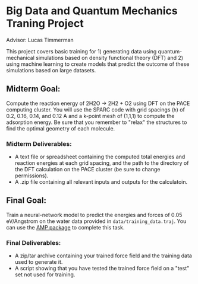 # Big Data and Quantum Mechanics Traning Project
Advisor: Lucas Timmerman

This project covers basic training for 1) generating data using quantum-mechanical simulations based on density functional theory (DFT) and 2) using machine learning to create models that predict the outcome of these simulations based on large datasets.


## Midterm Goal:
Compute the reaction energy of 2H2O -> 2H2 + O2 using DFT on the PACE computing cluster. You will use the SPARC code with grid spacings (`h`) of 0.2, 0.16, 0.14, and 0.12 A and a k-point mesh of (1,1,1) to compute the adsorption energy. Be sure that you remember to "relax" the structures to find the optimal geometry of each molecule.


### Midterm Deliverables:
* A text file or spreadsheet containing the computed total energies and reaction energies at each grid spacing, and the path to the directory of the DFT calculation on the PACE cluster (be sure to change permissions).
* A .zip file containing all relevant inputs and outputs for the calculatoin.

## Final Goal:
Train a neural-network model to predict the energies and forces of 0.05 eV/Angstrom on the water data provided in `data/training_data.traj`. You can use the [AMP package](https://amp.readthedocs.io/en/latest/) to complete this task.

### Final Deliverables:
* A zip/tar archive containing your trained force field and the training data used to generate it.
* A script showing that you have tested the trained force field on a "test" set not used for training.
